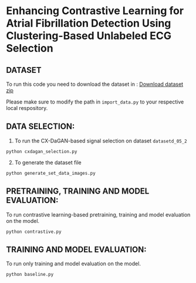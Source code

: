 # Enhancing Contrastive Learning for Atrial Fibrillation Detection Using Clustering-Based Unlabeled ECG Selection


## DATASET

To run this code you need to download the dataset in : [Download dataset zip](https://drive.google.com/drive/folders/17OCTOtXYm5mW1qreXO9wWy_sx4AZ8khQ?usp=sharing)

Please make sure to modify the path in `import_data.py` to your respective local respository. 

## DATA SELECTION:

1. To run the CX-DaGAN-based signal selection on dataset `datasetd_05_2`

`python cxdagan_selection.py`

2. To generate the dataset file

`python generate_set_data_images.py`


## PRETRAINING, TRAINING AND MODEL EVALUATION:

To run contrastive learning-based pretraining, training and model evaluation on the model.

`python contrastive.py`

## TRAINING AND MODEL EVALUATION:

To run only training and model evaluation on the model.

`python baseline.py`


